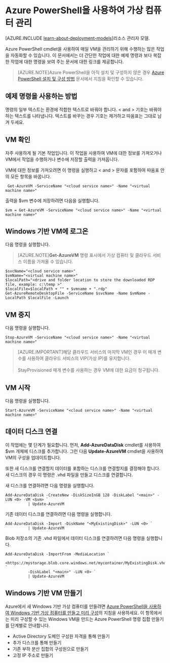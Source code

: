 <properties
   pageTitle="Azure PowerShell | Microsoft Azure를사용하여 가상 컴퓨터 관리"
   description="가상 컴퓨터 관리에서의 작업 자동화에 사용할 수 있는 명령에 대해 알아봅니다."
   services="virtual-machines"
   documentationCenter="windows"
   authors="singhkay"
   manager="timlt"
   editor=""
   tags="azure-service-management"/>

   <tags
   ms.service="virtual-machines"
   ms.devlang="na"
   ms.topic="article"
   ms.tgt_pltfrm="vm-windows"
   ms.workload="infrastructure-services"
   ms.date="06/24/2015"
   ms.author="kasing"/>

# Azure PowerShell을 사용하여 가상 컴퓨터 관리

[AZURE.INCLUDE [learn-about-deployment-models](../../includes/learn-about-deployment-models-classic-include.md)]리소스 관리자 모델.


Azure PowerShell cmdlet을 사용하여 매일 VM을 관리하기 위해 수행하는 많은 작업을 자동화할 수 있습니다. 이 문서에서는 더 간단한 작업에 대한 예제 명령과 보다 복잡한 작업에 대한 명령을 보여 주는 문서에 대한 링크를 제공합니다.

>[AZURE.NOTE]Azure PowerShell을 아직 설치 및 구성하지 않은 경우 [Azure PowerShell 설치 및 구성 방법](../install-configure-powershell.md) 문서에서 지침을 확인할 수 있습니다.

## 예제 명령을 사용하는 방법
명령의 일부 텍스트는 환경에 적합한 텍스트로 바꿔야 합니다. < and > 기호는 바꿔야 하는 텍스트를 나타냅니다. 텍스트를 바꾸는 경우 기호는 제거하고 따옴표는 그대로 남겨 두세요.

## VM 확인
자주 사용하게 될 기본 작업입니다. 이 작업을 사용하여 VM에 대한 정보를 가져오거나 VM에서 작업을 수행하거나 변수에 저장할 출력을 가져옵니다.

VM에 대한 정보를 가져오려면 이 명령을 실행하고 < and > 문자를 포함하여 따옴표 안의 모든 항목을 바꿉니다.

     Get-AzureVM -ServiceName "<cloud service name>" -Name "<virtual machine name>"

출력을 $vm 변수에 저장하려면 다음을 실행합니다.

    $vm = Get-AzureVM -ServiceName "<cloud service name>" -Name "<virtual machine name>"

## Windows 기반 VM에 로그온

다음 명령을 실행합니다.

>[AZURE.NOTE]**Get-AzureVM** 명령 표시에서 가상 컴퓨터 및 클라우드 서비스 이름을 가져올 수 있습니다.
>
	$svcName="<cloud service name>"
	$vmName="<virtual machine name>"
	$localPath="<drive and folder location to store the downloaded RDP file, example: c:\temp >"
	$localFile=$localPath + "" + $vmname + ".rdp"
	Get-AzureRemoteDesktopFile -ServiceName $svcName -Name $vmName -LocalPath $localFile -Launch

## VM 중지

다음 명령을 실행합니다.

    Stop-AzureVM -ServiceName "<cloud service name>" -Name "<virtual machine name>"

>[AZURE.IMPORTANT]해당 클라우드 서비스의 마지막 VM인 경우 이 매개 변수를 사용하여 클라우드 서비스의 VIP(가상 IP)를 유지합니다. <br><br> StayProvisioned 매개 변수를 사용하는 경우 VM에 대한 요금이 청구됩니다.

## VM 시작

다음 명령을 실행합니다.

    Start-AzureVM -ServiceName "<cloud service name>" -Name "<virtual machine name>"

## 데이터 디스크 연결
이 작업에는 몇 단계가 필요합니다. 먼저, ****Add-AzureDataDisk**** cmdlet를 사용하여 $vm 개체에 디스크를 추가합니다. 그런 다음 **Update-AzureVM** cmdlet을 사용하여 VM의 구성을 업데이트합니다.

또한 새 디스크를 연결할지 데이터를 포함하는 디스크를 연결할지를 결정해야 합니다. 새 디스크의 경우 이 명령은 .vhd 파일을 만들고 디스크를 연결합니다.

새 디스크를 연결하려면 다음 명령을 실행합니다.

    Add-AzureDataDisk -CreateNew -DiskSizeInGB 128 -DiskLabel "<main>" -LUN <0> -VM <$vm> `
              | Update-AzureVM

기존 데이터 디스크를 연결하려면 다음 명령을 실행합니다.

    Add-AzureDataDisk -Import -DiskName "<MyExistingDisk>" -LUN <0> `
              | Update-AzureVM

Blob 저장소의 기존 .vhd 파일에서 데이터 디스크를 연결하려면 다음 명령을 실행합니다.

    Add-AzureDataDisk -ImportFrom -MediaLocation `
              "<https://mystorage.blob.core.windows.net/mycontainer/MyExistingDisk.vhd>" `
              -DiskLabel "<main>" -LUN <0> `
              | Update-AzureVM

## Windows 기반 VM 만들기

Azure에서 새 Windows 기반 가상 컴퓨터를 만들려면 [Azure PowerShell을 사용하여 Windows 기반 가상 컴퓨터를 만들고 미리 구성](virtual-machines-ps-create-preconfigure-windows-vms.md)의 지침을 사용하세요. 이 항목에서는 미리 구성할 수 있는 Windows VM을 만드는 Azure PowerShell 명령 집합 만들기를 단계별로 안내합니다.

- Active Directory 도메인 구성원 자격을 통해 만들기
- 추가 디스크를 통해 만들기
- 기존 부하 분산 집합의 구성원으로 만들기
- 고정 IP 주소로 만들기

<!---HONumber=Oct15_HO3-->